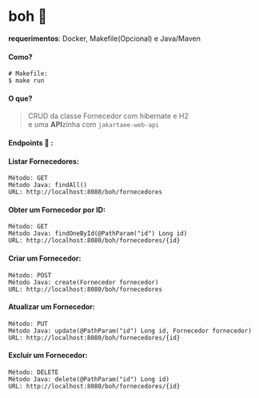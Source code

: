 # boh :rice_cracker:
**requerimentos**: Docker, Makefile(Opcional) e Java/Maven

#### Como?

    # Makefile:
    $ make run

#### O que?
> CRUD da classe Fornecedor com hibernate e H2  
> e uma **API**zinha com `jakartaee-web-api`

  

#### Endpoints :city_sunset: :
#### Listar Fornecedores:

    Método: GET
    Método Java: findAll()
    URL: http://localhost:8080/boh/fornecedores

#### Obter um Fornecedor por ID:

    Método: GET
    Método Java: findOneById(@PathParam("id") Long id)
    URL: http://localhost:8080/boh/fornecedores/{id}

#### Criar um Fornecedor:

    Método: POST
    Método Java: create(Fornecedor fornecedor)
    URL: http://localhost:8080/boh/fornecedores

#### Atualizar um Fornecedor:

    Método: PUT
    Método Java: update(@PathParam("id") Long id, Fornecedor fornecedor)
    URL: http://localhost:8080/boh/fornecedores/{id}

#### Excluir um Fornecedor:

    Método: DELETE
    Método Java: delete(@PathParam("id") Long id)
    URL: http://localhost:8080/boh/fornecedores/{id}

